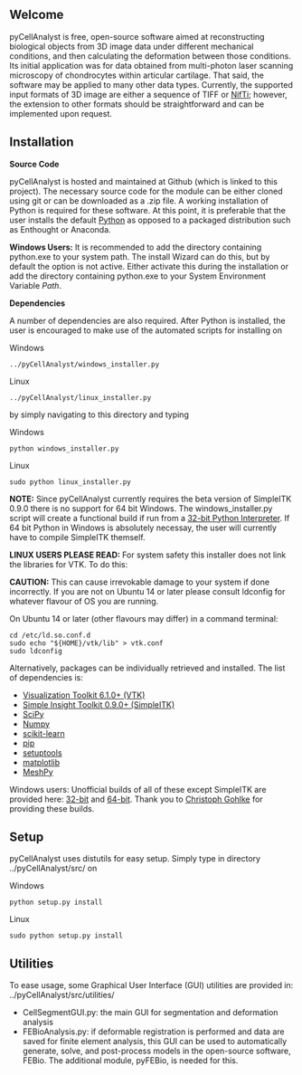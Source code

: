 ## Welcome ##

pyCellAnalyst is free, open-source software aimed at reconstructing biological objects from 3D image data under different mechanical conditions, and then calculating the deformation between those conditions. Its initial application was for data obtained from multi-photon laser scanning microscopy of chondrocytes within articular cartilage. That said, the software may be applied to many other data types. Currently, the supported input formats of 3D image are either a sequence of TIFF or [NifTi][1]; however, the extension to other formats should be straightforward and can be implemented upon request.

## Installation ##

**Source Code**

pyCellAnalyst is hosted and maintained at Github (which is linked to this project). The necessary source code for the module can be either cloned using git or can be downloaded as a .zip file. A working installation of Python is required for these software. At this point, it is preferable that the user installs the default [Python][2] as opposed to a packaged distribution such as Enthought or Anaconda.

**Windows Users:** It is recommended to add the directory containing python.exe to your system path. The install Wizard can do this, but by default the option is not active. Either activate this during the installation or add the directory containing python.exe to your System Environment Variable *Path*.

**Dependencies**

A number of dependencies are also required. After Python is installed, the user is encouraged to make use of the automated scripts for installing on

Windows

    ../pyCellAnalyst/windows_installer.py

Linux

    ../pyCellAnalyst/linux_installer.py
    
by simply navigating to this directory and typing

Windows

    python windows_installer.py

Linux

    sudo python linux_installer.py

**NOTE:** Since pyCellAnalyst currently requires the beta version of SimpleITK 0.9.0 there is no support for 64 bit Windows. The windows_installer.py script will create a functional build if run from a [32-bit Python Interpreter][3]. If 64 bit Python in Windows is absolutely necessay, the user will currently have to compile SimpleITK themself.

**LINUX USERS PLEASE READ:** For system safety this installer does not link the libraries for VTK. To do this:

**CAUTION:** This can cause irrevokable damage to your system if done incorrectly. If you are not on Ubuntu 14 or later please consult ldconfig for whatever flavour of OS you are running.

On Ubuntu 14 or later (other flavours may differ) in a command terminal:

    cd /etc/ld.so.conf.d
    sudo echo "${HOME}/vtk/lib" > vtk.conf
    sudo ldconfig

Alternatively, packages can be individually retrieved and installed. The list of dependencies is:

 - [Visualization Toolkit 6.1.0+ (VTK)][4] 
 - [Simple Insight Toolkit 0.9.0+ (SimpleITK)][5]
 - [SciPy][6]
 - [Numpy][7]
 - [scikit-learn][8]
 - [pip][9]
 - [setuptools][10]
 - [matplotlib][11]
 - [MeshPy][12]

Windows users: Unofficial builds of all of these except SimpleITK are provided here: [32-bit][13] and [64-bit][14]. Thank you to [Christoph Gohlke][15] for providing these builds.

## Setup ##

pyCellAnalyst uses distutils for easy setup. Simply type in directory ../pyCellAnalyst/src/ on

Windows

    python setup.py install
    
Linux

    sudo python setup.py install

## Utilities ##

To ease usage, some Graphical User Interface (GUI) utilities are provided in: ../pyCellAnalyst/src/utilities/

 - CellSegmentGUI.py: the main GUI for segmentation and deformation analysis
 - FEBioAnalysis.py:  if deformable registration is performed and data are saved for finite element analysis, this GUI can be used to automatically generate, solve, and post-process models in the open-source software, FEBio. The additional module, pyFEBio, is needed for this.


  [1]: http://nifti.nimh.nih.gov/nifti-1
  [2]: http://www.python.org
  [3]: https://www.python.org/ftp/python/2.7.9/python-2.7.9.msi
  [4]: http://www.vtk.org/download/
  [5]: http://sourceforge.net/projects/simpleitk/files/SimpleITK/0.9b01/Python/
  [6]: http://www.scipy.org/
  [7]: http://www.numpy.org/
  [8]: http://scikit-learn.org/stable/
  [9]: https://pypi.python.org/pypi/pip
  [10]: https://pypi.python.org/pypi/setuptools
  [11]: http://matplotlib.org/
  [12]: https://pypi.python.org/pypi/MeshPy
  [13]: https://osf.io/6ihzk/
  [14]: https://osf.io/h3tcu/
  [15]: http://www.lfd.uci.edu/~gohlke/pythonlibs/